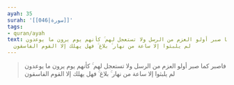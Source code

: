 ```yaml
---
ayah: 35
surah: '[[046|سورة]]'
tags:
- quran/ayah
text: فاصبر كما صبر أولو العزم من الرسل ولا تستعجل لهم ۚ كأنهم يوم يرون ما يوعدون
  لم يلبثوا إلا ساعة من نهار ۚ بلاغ ۚ فهل يهلك إلا القوم الفاسقون
---
```

> فاصبر كما صبر أولو العزم من الرسل ولا تستعجل لهم ۚ كأنهم يوم يرون ما يوعدون لم يلبثوا إلا ساعة من نهار ۚ بلاغ ۚ فهل يهلك إلا القوم الفاسقون
